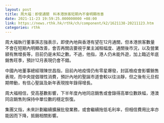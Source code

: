 ```yaml
---
layout: post
title: 周大福：即使通關　料本港旅客短期內不會明顯改善
date: 2021-11-23 19:59:25.000000000 +08:00
link: https://news.rthk.hk/rthk/ch/component/k2/1621138-20211123.htm
categories: rthk
---
```


周大福執行董事孫志強表示，即使內地與香港有望在12月通關，但本港旅客數量不會在短期內明顯改善，會否再關店要視乎業主減租幅度、通關後市況，以及營業額有無增長等，目前仍是未知之數。不過，他指，港人仍未能外遊，加上臨近年底銷售旺季，預計12月表現仍會不錯。

中國內地董事總經理陳世昌指，目前內地疫情仍有零星爆發，封區檢疫會影響銷售表現，而中央提倡理性消費，預計內地的聖誕市道會較以往淡靜，但之後有元旦假期帶動，有信心聖誕及新年表現按年錄得增長。

周大福相信，受高基數影響，下半年度內地同店銷售或會錄得高單位數跌幅，港澳同店銷售則保持中單位數的穩定恢復。

集團又指，未來計劃繼續擴展批發業務，或會繼續拖低毛利率，但相信費用比率亦能因而下降，抵銷相關影響。
